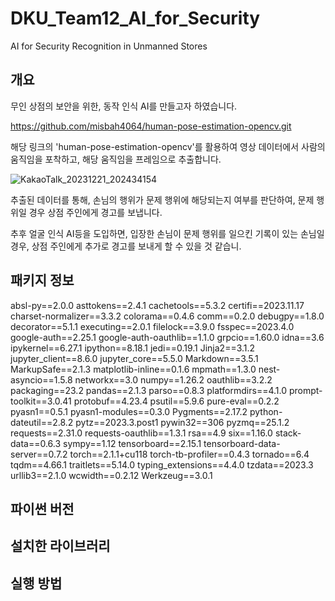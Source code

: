 # DKU_Team12_AI_for_Security
AI for Security Recognition in Unmanned Stores

## 개요
무인 상점의 보안을 위한, 동작 인식 AI를 만들고자 하였습니다.

https://github.com/misbah4064/human-pose-estimation-opencv.git

해당 링크의 'human-pose-estimation-opencv'를 활용하여 영상 데이터에서 사람의 움직임을 포착하고, 해당 움직임을 프레임으로 추출합니다.

![KakaoTalk_20231221_202434154](https://github.com/Polohodoro/DKU_Team12_AI-_for_Security/assets/152270465/55f59f5c-4fe6-4c1e-bdd7-4b08681b4d63)

추출된 데이터를 통해, 손님의 행위가 문제 행위에 해당되는지 여부를 판단하여, 문제 행위일 경우 상점 주인에게 경고를 보냅니다.

추후 얼굴 인식 AI등을 도입하면, 입장한 손님이 문제 행위를 일으킨 기록이 있는 손님일 경우, 상점 주인에게 추가로 경고를 보내게 할 수 있을 것 같습니.

##  패키지 정보

absl-py==2.0.0
asttokens==2.4.1
cachetools==5.3.2
certifi==2023.11.17
charset-normalizer==3.3.2
colorama==0.4.6
comm==0.2.0
debugpy==1.8.0
decorator==5.1.1
executing==2.0.1
filelock==3.9.0
fsspec==2023.4.0
google-auth==2.25.1
google-auth-oauthlib==1.1.0
grpcio==1.60.0
idna==3.6
ipykernel==6.27.1
ipython==8.18.1
jedi==0.19.1
Jinja2==3.1.2
jupyter_client==8.6.0
jupyter_core==5.5.0
Markdown==3.5.1
MarkupSafe==2.1.3
matplotlib-inline==0.1.6
mpmath==1.3.0
nest-asyncio==1.5.8
networkx==3.0
numpy==1.26.2
oauthlib==3.2.2
packaging==23.2
pandas==2.1.3
parso==0.8.3
platformdirs==4.1.0
prompt-toolkit==3.0.41
protobuf==4.23.4
psutil==5.9.6
pure-eval==0.2.2
pyasn1==0.5.1
pyasn1-modules==0.3.0
Pygments==2.17.2
python-dateutil==2.8.2
pytz==2023.3.post1
pywin32==306
pyzmq==25.1.2
requests==2.31.0
requests-oauthlib==1.3.1
rsa==4.9
six==1.16.0
stack-data==0.6.3
sympy==1.12
tensorboard==2.15.1
tensorboard-data-server==0.7.2
torch==2.1.1+cu118
torch-tb-profiler==0.4.3
tornado==6.4
tqdm==4.66.1
traitlets==5.14.0
typing_extensions==4.4.0
tzdata==2023.3
urllib3==2.1.0
wcwidth==0.2.12
Werkzeug==3.0.1

## 파이썬 버전

## 설치한 라이브러리

## 실행 방법


